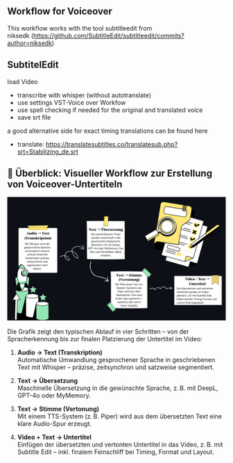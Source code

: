 ## Workflow for Voiceover
This workflow works with the tool subtitleedit from  
niksedk  (https://github.com/SubtitleEdit/subtitleedit/commits?author=niksedk) 

## SubtitelEdit
load Video
- transcribe with whisper (without autotranslate)
- use settings VST-Voice over Workfow
- use spell checking if needed for the original and translated voice
- save srt file
  
a good alternative side for exact timing translations can be found here
- translate: https://translatesubtitles.co/translatesub.php?srt=Stabilizing_de.srt

## 🧭 Überblick: Visueller Workflow zur Erstellung von Voiceover-Untertiteln

<img src="images/workflow.png" alt="Whisper Advanced Settings" width="600"/>

Die Grafik zeigt den typischen Ablauf in vier Schritten – von der Spracherkennung bis zur finalen Platzierung der Untertitel im Video:

1. **Audio → Text (Transkription)**  
   Automatische Umwandlung gesprochener Sprache in geschriebenen Text mit Whisper – präzise, zeitsynchron und satzweise segmentiert.

2. **Text → Übersetzung**  
   Maschinelle Übersetzung in die gewünschte Sprache, z. B. mit DeepL, GPT-4o oder MyMemory.

3. **Text → Stimme (Vertonung)**  
   Mit einem TTS-System (z. B. Piper) wird aus dem übersetzten Text eine klare Audio-Spur erzeugt.

4. **Video + Text → Untertitel**  
   Einfügen der übersetzten und vertonten Untertitel in das Video, z. B. mit Subtitle Edit – inkl. finalem Feinschliff bei Timing, Format und Layout.

